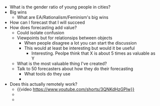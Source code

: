 - What is the gender ratio of young people in cities?
- Big wins
	- What are EA/Rationalism/Feminism's big wins
- How can I forecast that I will succeed
- How does forecasting add value?
	- Could isolate confusion
	- Viewpoints but for relationsips between objects
		- When people disagree a lot you can start the discussion
		- This would at least be interesting but would it be useful
			- Interesting. Peolpe think that X is about 5 times as valuable as Y
	- What is the most valuable thing I've created?
	- Talk to 50 forecasters about how they do their forecasting
		- What tools do they use
		-
- Does this actually remotely work?
	- {{video https://www.youtube.com/shorts/3QNKdHzGPlw}}
	-
	-